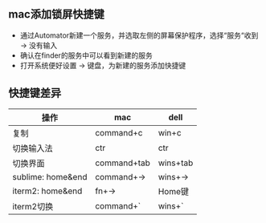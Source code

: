 ## mac添加锁屏快捷键

* 通过Automator新建一个服务，并选取左侧的屏幕保护程序，选择“服务“收到 -> 没有输入
* 确认在finder的服务中可以看到新建的服务
* 打开系统便好设置 -> 键盘，为新建的服务添加快捷键


## 快捷键差异
| 操作 | mac | dell |
| --- | --- | --- |
| 复制 | command+c | win+c |
| 切换输入法 | ctr | ctr |
| 切换界面 | command+tab | wins+tab |
| sublime: home&end | command+-> | wins+-> |
| iterm2: home&end | fn+-> | Home键 |
| iterm2切换 | command+` | wins+` |
